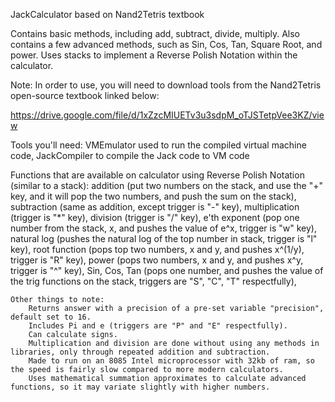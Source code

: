 JackCalculator based on Nand2Tetris textbook

Contains basic methods, including add, subtract, divide, multiply.
Also contains a few advanced methods, such as Sin, Cos, Tan, Square Root, and power.
Uses stacks to implement a Reverse Polish Notation within the calculator.


Note: In order to use, you will need to download tools from the Nand2Tetris open-source textbook linked below: 

https://drive.google.com/file/d/1xZzcMIUETv3u3sdpM_oTJSTetpVee3KZ/view

Tools you'll need: VMEmulator used to run the compiled virtual machine code, JackCompiler to compile the Jack code to VM code

Functions that are available on calculator using Reverse Polish Notation (similar to a stack): 
    addition (put two numbers on the stack, and use the "+" key, and it will pop the two numbers, and push the sum on the stack),
    subtraction (same as addition, except trigger is "-" key),
    multiplication (trigger is "*" key),
    division (trigger is "/" key),
    e'th exponent (pop one number from the stack, x, and pushes the value of e^x, trigger is "w" key), 
    natural log (pushes the natural log of the top number in stack, trigger is "l" key), 
    root function (pops top two numbers, x and y, and pushes x^(1/y), trigger is "R" key),
    power (pops two numbers, x and y, and pushes x^y, trigger is "^" key),
    Sin, Cos, Tan (pops one number, and pushes the value of the trig functions on the stack, triggers are "S", "C", "T" respectfully),
    

    Other things to note: 
        Returns answer with a precision of a pre-set variable "precision", default set to 16. 
        Includes Pi and e (triggers are "P" and "E" respectfully).
        Can calculate signs.
        Multiplication and division are done without using any methods in libraries, only through repeated addition and subtraction.
        Made to run on an 8085 Intel microprocessor with 32kb of ram, so the speed is fairly slow compared to more modern calculators.
        Uses mathematical summation approximates to calculate advanced functions, so it may variate slightly with higher numbers.
        
        
    

